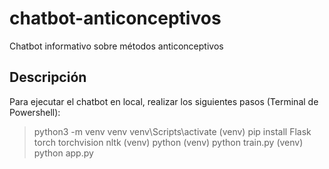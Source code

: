 # chatbot-anticonceptivos

Chatbot informativo sobre métodos anticonceptivos

## Descripción

Para ejecutar el chatbot en local, realizar los siguientes pasos (Terminal de Powershell):

> python3 -m venv venv
> venv\Scripts\activate
> (venv) pip install Flask torch torchvision nltk
> (venv) python
> (venv) python train.py
> (venv) python app.py
